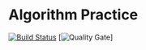 # Algorithm Practice
[![Build Status](https://travis-ci.org/prathameshtajane/java-coding-practice.svg?branch=master)](https://travis-ci.org/prathameshtajane/java-coding-practice) [![Quality Gate](https://sonarcloud.io/api/project_badges/measure?project=prathameshtajane_java-coding-practice&metric=alert_status)]
